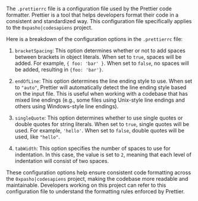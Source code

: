 The `.prettierrc` file is a configuration file used by the Prettier code formatter. Prettier is a tool that helps developers format their code in a consistent and standardized way. This configuration file specifically applies to the `0xpasho|codesapiens` project.

Here is a breakdown of the configuration options in the `.prettierrc` file:

1. `bracketSpacing`: This option determines whether or not to add spaces between brackets in object literals. When set to `true`, spaces will be added. For example, `{ foo: 'bar' }`. When set to `false`, no spaces will be added, resulting in `{foo: 'bar'}`.

2. `endOfLine`: This option determines the line ending style to use. When set to `"auto"`, Prettier will automatically detect the line ending style based on the input file. This is useful when working with a codebase that has mixed line endings (e.g., some files using Unix-style line endings and others using Windows-style line endings).

3. `singleQuote`: This option determines whether to use single quotes or double quotes for string literals. When set to `true`, single quotes will be used. For example, `'hello'`. When set to `false`, double quotes will be used, like `"hello"`.

4. `tabWidth`: This option specifies the number of spaces to use for indentation. In this case, the value is set to `2`, meaning that each level of indentation will consist of two spaces.

These configuration options help ensure consistent code formatting across the `0xpasho|codesapiens` project, making the codebase more readable and maintainable. Developers working on this project can refer to this configuration file to understand the formatting rules enforced by Prettier.